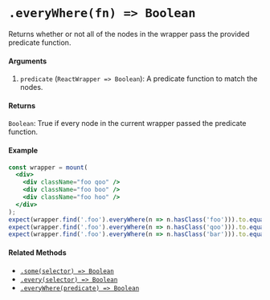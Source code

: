 # `.everyWhere(fn) => Boolean`

Returns whether or not all of the nodes in the wrapper pass the provided predicate function.


#### Arguments

1. `predicate` (`ReactWrapper => Boolean`): A predicate function to match the nodes.



#### Returns

`Boolean`: True if every node in the current wrapper passed the predicate function.



#### Example

```jsx
const wrapper = mount(
  <div>
    <div className="foo qoo" />
    <div className="foo boo" />
    <div className="foo hoo" />
  </div>
);
expect(wrapper.find('.foo').everyWhere(n => n.hasClass('foo'))).to.equal(true);
expect(wrapper.find('.foo').everyWhere(n => n.hasClass('qoo'))).to.equal(false);
expect(wrapper.find('.foo').everyWhere(n => n.hasClass('bar'))).to.equal(false);
```


#### Related Methods

- [`.some(selector) => Boolean`](some.md)
- [`.every(selector) => Boolean`](every.md)
- [`.everyWhere(predicate) => Boolean`](everyWhere.md)
